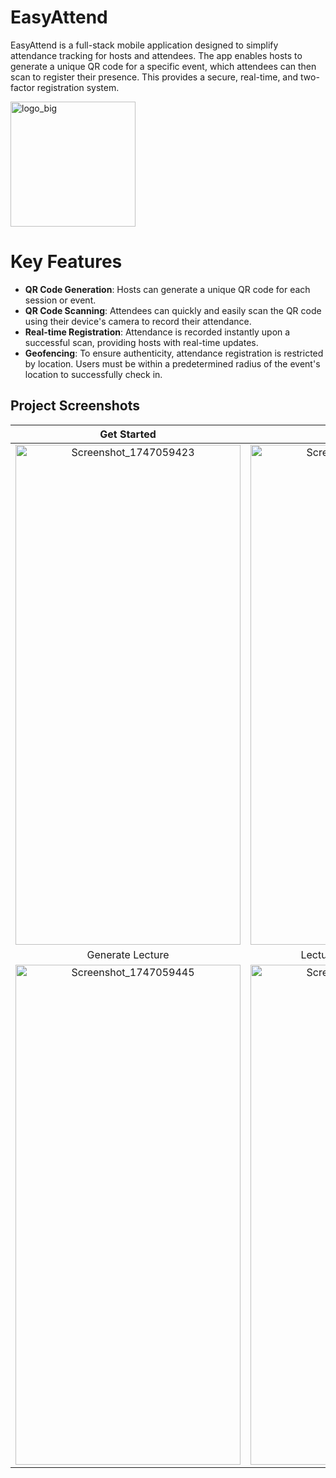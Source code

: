 # EasyAttend

EasyAttend is a full-stack mobile application designed to simplify attendance tracking for hosts and attendees. The app enables hosts to generate a unique QR code for a specific event, which attendees can then scan to register their presence. This provides a secure, real-time, and two-factor registration system.

<img width="200" height="200" alt="logo_big" src="https://github.com/user-attachments/assets/4cbe595d-bc49-4291-8e79-587f3606b41b" />

# Key Features

- **QR Code Generation**: Hosts can generate a unique QR code for each session or event.
- **QR Code Scanning**: Attendees can quickly and easily scan the QR code using their device's camera to record their attendance.
- **Real-time Registration**: Attendance is recorded instantly upon a successful scan, providing hosts with real-time updates.
- **Geofencing**: To ensure authenticity, attendance registration is restricted by location. Users must be within a predetermined radius of the event's location to successfully check in.

## Project Screenshots

| Get Started | Login | Scan QR Code |
| :---: | :---: | :---: |
| <img width="360" height="800" alt="Screenshot_1747059423" src="https://github.com/user-attachments/assets/9886fa3c-af63-4ae8-8d3e-a8712b34acfc" /> | <img width="360" height="800" alt="Screenshot_1747059426" src="https://github.com/user-attachments/assets/bf799588-584a-4be8-8179-7d6e928f55f4" /> | <img width="360" height="800" alt="Screenshot_1747059465" src="https://github.com/user-attachments/assets/54fbe005-53f6-4991-aac0-d642b07755ec" /> |
| Generate Lecture | Lecture Details & QR Code | History |
| <img width="360" height="800" alt="Screenshot_1747059445" src="https://github.com/user-attachments/assets/725a7f12-55d3-4db1-962c-33e6d049ceac" /> | <img width="360" height="800" alt="Screenshot_1747059502" src="https://github.com/user-attachments/assets/24763b2f-c1aa-4c1b-a0c9-fd332e865f02" /> | <img width="360" height="800" alt="Screenshot_1747059473" src="https://github.com/user-attachments/assets/8897f3a6-e4ed-4b65-90f0-2ef5994017ff" /> |
